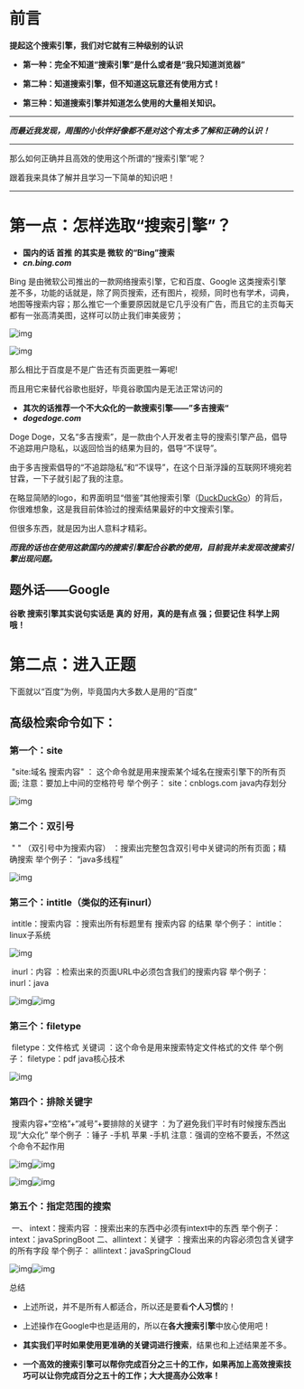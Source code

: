 

# 前言

**提起这个搜索引擎，我们对它就有三种级别的认识**

- **第一种：完全不知道“搜索引擎”是什么或者是“我只知道浏览器”**
- **第二种：知道搜索引擎，但不知道这玩意还有使用方式！**

- **第三种：知道搜索引擎并知道怎么使用的大量相关知识。**

------

***而最近我发现，周围的小伙伴好像都不是对这个有太多了解和正确的认识！***

------

那么如何正确并且高效的使用这个所谓的“搜索引擎”呢？

跟着我来具体了解并且学习一下简单的知识吧！

------

# 第一点：怎样选取“搜索引擎”？

- **国内的话 首推 的其实是 微软 的“Bing”搜索**
- ***cn.bing.com***

Bing 是由微软公司推出的一款网络搜索引擎，它和百度、Google 这类搜索引擎差不多，功能的话就是，除了网页搜索，还有图片，视频，同时也有学术，词典，地图等搜索内容；那么推它一个重要原因就是它几乎没有广告，而且它的主页每天都有一张高清美图，这样可以防止我们审美疲劳；

![img](https://unleashed.oss-cn-beijing.aliyuncs.com/picgo/1642672374061-47794c26-dcff-45d2-bd8e-b5726b72fbea.png)

![img](https://unleashed.oss-cn-beijing.aliyuncs.com/picgo/1642672373601-7a632655-33a5-42d8-be5c-67f50ec64685.png)

那么相比于百度是不是广告还有页面更胜一筹呢!

而且用它来替代谷歌也挺好，毕竟谷歌国内是无法正常访问的

- **其次的话推荐一个不大众化的一款搜索引擎——”多吉搜索“**
- ***dogedoge.com***

Doge Doge，又名“多吉搜索”，是一款由个人开发者主导的搜索引擎产品，倡导不追踪用户隐私，以返回恰当的结果为目的，倡导“不误导”。

由于多吉搜索倡导的“不追踪隐私”和“不误导”，在这个日渐浮躁的互联网环境宛若甘霖，一下子就引起了我的注意。

在略显简陋的logo，和界面明显“借鉴”其他搜索引擎（[DuckDuckGo](https://duckduckgo.com/)）的背后，你很难想象，这是我目前体验过的搜索结果最好的中文搜索引擎。

 但很多东西，就是因为出人意料才精彩。

***而我的话也在使用这款国内的搜索引擎配合谷歌的使用，目前我并未发现改搜索引擎出现问题。***

## 题外话——Google

**谷歌 搜索引擎其实说句实话是 真的 好用，真的是有点 强；但要记住 科学上网 哦！**



# 第二点：进入正题

下面就以“百度”为例，毕竟国内大多数人是用的“百度”

## 高级检索命令如下：

### 第一个：site

​           "site:域名 搜索内容"            ： 这个命令就是用来搜索某个域名在搜索引擎下的所有页面;              注意：要加上中间的空格符号 举个例子：         site：cnblogs.com java内存划分

![img](https://unleashed.oss-cn-beijing.aliyuncs.com/picgo/1642672373736-2c57cd2d-64c2-483a-bbf4-c9f96b508d2f.png)

### 第二个：双引号

​          "   "  （双引号中为搜索内容）           ：搜索出完整包含双引号中关键词的所有页面；精确搜索 举个例子：           “java多线程”

![img](https://unleashed.oss-cn-beijing.aliyuncs.com/picgo/1642672373614-006918b2-3dd1-4178-89a9-48bc0a75557c.png)

### 第三个：intitle（类似的还有inurl）

​      intitle：搜索内容       ：搜索出所有标题里有 搜索内容 的结果        举个例子：         intitle：linux子系统



![img](https://unleashed.oss-cn-beijing.aliyuncs.com/picgo/1642672373604-d1293300-6165-4b79-975e-aa085ab62038.png)

​      inurl：内容       ：检索出来的页面URL中必须包含我们的搜索内容        举个例子：         inurl：java

![img](https://unleashed.oss-cn-beijing.aliyuncs.com/picgo/1642672374412-70872fc1-2457-40ed-9afa-f72127084c26.png)![img](https://unleashed.oss-cn-beijing.aliyuncs.com/picgo/1642672374469-3017bd07-8130-4814-9d98-a7ad33a8c8a9.png)

### 第三个：filetype

​      filetype：文件格式 关键词       ：这个命令是用来搜索特定文件格式的文件        举个例子：         filetype：pdf java核心技术

![img](https://unleashed.oss-cn-beijing.aliyuncs.com/picgo/1642672374548-a6f719c2-e3d2-473d-ae6b-aa8a5c4c0214.png)

### 第四个：排除关键字

​      搜索内容+“空格”+“减号”+要排除的关键字       ：为了避免我们平时有时候搜东西出现“大众化”        举个例子       ：锤子 -手机         苹果 -手机         注意：强调的空格不要丢，不然这个命令不起作用

![img](https://unleashed.oss-cn-beijing.aliyuncs.com/picgo/1642672374972-7c4c00f4-734d-449c-bbae-ca87362cd372.png)![img](https://unleashed.oss-cn-beijing.aliyuncs.com/picgo/1642672375247-f12905de-ba47-4da1-9ce2-70ec716a0ac5.png)

![img](https://unleashed.oss-cn-beijing.aliyuncs.com/picgo/1642672375302-9d640259-dab3-4543-b785-533169f09248.png)![img](https://unleashed.oss-cn-beijing.aliyuncs.com/picgo/1642672375413-1d9859b4-2c97-491e-9d8a-aa4a6d6de4bc.png)

### 第五个：指定范围的搜索

​    一、 intext：搜索内容         ：搜索出来的东西中必须有intext中的东西         举个例子：         intext：javaSpringBoot                二、allintext：关键字           ：搜索出来的内容必须包含关键字的所有字段            举个例子：          allintext：javaSpringCloud



![img](https://unleashed.oss-cn-beijing.aliyuncs.com/picgo/1642672375867-592d86ef-aec5-4295-8382-b1b7dcbe6649.png)![img](https://unleashed.oss-cn-beijing.aliyuncs.com/picgo/1642672375912-ad260498-2b6c-4645-89b2-65a838aebcd4.png)

总结

- 上述所说，并不是所有人都适合，所以还是要看**个人习惯**的！
- 上述操作在Google中也是适用的，所以在**各大搜索引擎**中放心使用吧！

- **其实我们平时如果使用更准确的关键词进行搜索**，结果也和上述结果差不多。
- **一个高效的搜索引擎可以帮你完成百分之三十的工作，如果再加上高效搜索技巧可以让你完成百分之五十的工作；大大提高办公效率！**